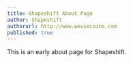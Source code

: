 ```yaml
---
title: Shapeshift About Page
author: Shapeshift
authorurl: http://www.weusecoins.com
published: true
---
```


This is an early about page for Shapeshift.
